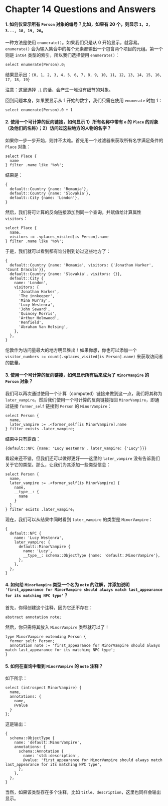 # Chapter 14 Questions and Answers

#### 1. 如何仅显示所有 `Person` 对象的编号？比如，如果有 20 个，则显示 `1, 2, 3..., 18, 19, 20`。

一种方法是使用 `enumerate()`。如果我们只是从 0 开始显示，就容易。`enumerate()` 会为输入集合中的每个元素都输出一个包含两个项目的元组。第一个则是 `int64` 类型的索引，所以我们选择使用 `enumerate()`：

```edgeql
select enumerate(Person).0;
```

结果显示出：`{0, 1, 2, 3, 4, 5, 6, 7, 8, 9, 10, 11, 12, 13, 14, 15, 16, 17, 18, 19}`

注意：这里选择 `.1` 的话，会产生一堆没有细节的对象。

回到问题本身，如果要显示从 1 开始的数字，我们只需在使用 `enumerate` 时加 1：

```edgeql
select enumerate(Person).0 + 1
```

#### 2. 使用一个可计算的反向链接，如何显示 1）所有名称中带有 `o` 的 `Place` 的对象（及他们的名称）；2）访问过这些地方的人物的名字？

如果你一步一步开始，则并不太难。首先用一个过滤器来获取所有名字满足条件的 `Place` 对象：

```edgeql
select Place {
  name
} filter .name like '%o%';
```

结果是：

```edgeql
{
  default::Country {name: 'Romania'},
  default::Country {name: 'Slovakia'},
  default::City {name: 'London'},
}
```

然后，我们将可计算的反向链接添加到同一个查询，并赋值给计算属性 `visitors`：

```edgeql
select Place {
  name,
  visitors := .<places_visited[is Person].name
} filter .name like '%o%';
```

于是，我们就可以看到都有谁分别到访过这些地方了：

```
{
  default::Country {name: 'Romania', visitors: {'Jonathan Harker', 'Count Dracula'}},
  default::Country {name: 'Slovakia', visitors: {}},
  default::City {
    name: 'London',
    visitors: {
      'Jonathan Harker',
      'The innkeeper',
      'Mina Murray',
      'Lucy Westenra',
      'John Seward',
      'Quincey Morris',
      'Arthur Holmwood',
      'Renfield',
      'Abraham Van Helsing',
    },
  },
}
```

伦敦作为访问量最大的地方明显胜出！如果你想，你也可以添加一个 `visitor_numbers := count(.<places_visited[is Person].name)` 来获取访问者的数量。

#### 3. 使用一个可计算的反向链接，如何显示所有后来成为了 `MinorVampire` 的 `Person` 对象？

我们可以再次通过使用一个计算（computed）链接来做到这一点，我们将其称为 `later_vampire`。然后我们使用一个可计算的反向链接指回 `MinorVampire`，即通过链接 `former_self` 链接到 `Person` 的 `MinorVampire`：

```edgeql
select Person {
  name,
  later_vampire := .<former_self[is MinorVampire].name
} filter exists .later_vampire;
```

结果中只有露西：

`{default::NPC {name: 'Lucy Westenra', later_vampire: {'Lucy'}}}`

看起来还不错，但我们还可以做得更好——这里的 `later_vampire` 没有告诉我们关于它的类型。那么，让我们为其添加一些类型信息：

```edgeql
select Person {
  name,
  later_vampire := .<former_self[is MinorVampire] {
    name,
    __type__: {
      name
    }
  }
} filter exists .later_vampire;
```

现在，我们可以从结果中同时看到 `later_vampire` 的类型是 `MinorVampire`：

```
{
  default::NPC {
    name: 'Lucy Westenra',
    later_vampire: {
      default::MinorVampire {
        name: 'Lucy',
        __type__: schema::ObjectType {name: 'default::MinorVampire'},
      },
    },
  },
}
```

#### 4. 如何给 `MinorVampire` 类型一个名为 `note` 的注解，并添加说明 `'first_appearance for MinorVampire should always match last_appearance for its matching NPC type'`？

首先，你得创建这个注释，因为它还不存在：

```sdl
abstract annotation note;
```

然后，你只需将其放入 `MinorVampire` 类型就可以了！

```sdl
type MinorVampire extending Person {
  former_self: Person;
  annotation note := 'first_appearance for MinorVampire should always match last_appearance for its matching NPC type';
}
```

#### 5. 如何在查询中看到 `MinorVampire` 的 `note` 注释？

如下所示：

```edgeql
select (introspect MinorVampire) {
  name,
  annotations: {
    name,
    @value
  }
};
```

这是输出：

```
{
  schema::ObjectType {
    name: 'default::MinorVampire',
    annotations: {
      schema::Annotation {
        name: 'std::description',
        @value: 'first_appearance for MinorVampire should always match last_appearance for its matching NPC type',
      },
    },
  },
}
```

当然，如果该类型存在多个注释，比如 `title`、`description`，这里也同样会输出显示。
